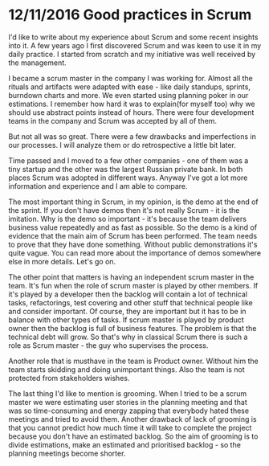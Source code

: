 # 12/11/2016 Good practices in Scrum

I'd like to write about my experience about Scrum and some recent insights into it.
A few years ago I first discovered Scrum and was keen to use it in my daily practice. I started from scratch and my
initiative was well received by the management.

I became a scrum master in the company I was working for. Almost all the rituals and artifacts were adapted with ease -
like daily standups, sprints, burndown charts and more. We even started using planning poker in our estimations.
I remember how hard it was to explain(for myself too) why we should use abstract points instead of hours. There were
four development teams in the company and Scrum was accepted by all of them.

But not all was so great. There were a few drawbacks and imperfections in our processes.
I will analyze them or do retrospective a little bit later.

Time passed and I moved to a few other companies - one of them was a tiny startup and the other was the largest
Russian private bank. In both places Scrum was adopted in different ways. Anyway I've got a lot more information
and experience and I am able to compare.

The most important thing in Scrum, in my opinion, is the demo at the end of the sprint. If you don't have demos then
it's not really Scrum - it is the imitation. Why is the demo so important - it's because the team delivers business
value repeatedly and as fast as possible. So the demo is a kind of evidence that the main aim of Scrum has been
performed. The team needs to prove that they have done something. Without public demonstrations it's quite vague.
You can read more about the importance of demos somewhere else in more details. Let's go on.

The other point that matters is having an independent scrum master in the team. It's fun when the role of scrum
master is played by other members. If it's played by a developer then the backlog will contain a lot of technical tasks,
refactorings, test covering and other stuff that technical people like and consider important. Of course, they are
important but it has to be in balance with other types of tasks. If scrum master is played by product owner then the
backlog is full of business features. The problem is that the technical debt will grow. So that's why in classical
Scrum there is such a role as Scrum master - the guy who supervises the process.

Another role that is musthave in the team is Product owner. Without him the team starts skidding and doing unimportant
things. Also the team is not protected from stakeholders wishes.

The last thing I'd like to mention is grooming. When I tried to be a scrum master we were estimating user stories in the
planning meeting and that was so time-consuming and energy zapping that everybody hated these meetings and tried to
avoid them. Another drawback of lack of grooming is that you cannot predict how much time it will take to complete the
project because you don't have an estimated backlog. So the aim of grooming is to divide estimations, make an estimated
and prioritised backlog - so the planning meetings become shorter.
